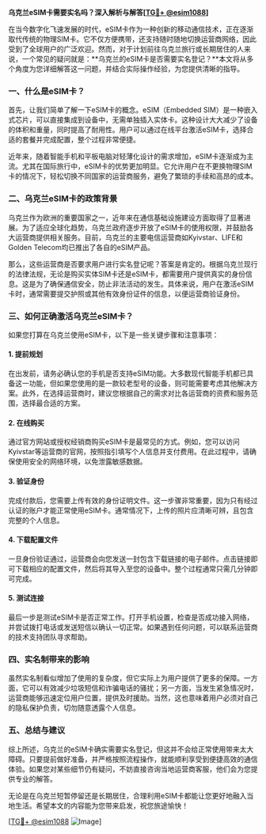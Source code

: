 **乌克兰eSIM卡需要实名吗？深入解析与解答[[TG💪+ @esim1088](https://t.me/s/esim1088)]**

在当今数字化飞速发展的时代，eSIM卡作为一种创新的移动通信技术，正在逐渐取代传统的物理SIM卡。它不仅方便携带，还支持随时随地切换运营商网络，因此受到了全球用户的广泛欢迎。然而，对于计划前往乌克兰旅行或长期居住的人来说，一个常见的疑问就是：**乌克兰的eSIM卡是否需要实名登记？**本文将从多个角度为您详细解答这一问题，并结合实际操作经验，为您提供清晰的指导。

### 一、什么是eSIM卡？

首先，让我们简单了解一下eSIM卡的概念。eSIM（Embedded SIM）是一种嵌入式芯片，可以直接集成到设备中，无需单独插入实体卡。这种设计大大减少了设备的体积和重量，同时提高了耐用性。用户可以通过在线平台激活eSIM卡，选择合适的套餐并完成配置，整个过程非常便捷。

近年来，随着智能手机和平板电脑对轻薄化设计的需求增加，eSIM卡逐渐成为主流。尤其在国际旅行中，eSIM卡的优势更加明显。它允许用户在不更换物理SIM卡的情况下，轻松切换不同国家的运营商服务，避免了繁琐的手续和高昂的成本。

### 二、乌克兰eSIM卡的政策背景

乌克兰作为欧洲的重要国家之一，近年来在通信基础设施建设方面取得了显著进展。为了适应全球化趋势，乌克兰政府逐步开放了eSIM卡的使用权限，并鼓励各大运营商提供相关服务。目前，乌克兰的主要电信运营商如Kyivstar、LIFE和Golden Telecom均已推出了各自的eSIM产品。

那么，这些运营商是否要求用户进行实名登记呢？答案是肯定的。根据乌克兰现行的法律法规，无论是购买实体SIM卡还是eSIM卡，都需要用户提供真实的身份信息。这是为了确保通信安全，防止非法活动的发生。具体来说，用户在激活eSIM卡时，通常需要提交护照或其他有效身份证件的信息，以便运营商验证身份。

### 三、如何正确激活乌克兰eSIM卡？

如果您打算在乌克兰使用eSIM卡，以下是一些关键步骤和注意事项：

#### 1. 提前规划
在出发前，请务必确认您的手机是否支持eSIM功能。大多数现代智能手机都已具备这一功能，但如果您使用的是一款较老型号的设备，则可能需要考虑其他解决方案。此外，在选择运营商时，建议您根据自己的需求对比各运营商的资费和服务范围，选择最合适的方案。

#### 2. 在线购买
通过官方网站或授权经销商购买eSIM卡是最常见的方式。例如，您可以访问Kyivstar等运营商的官网，按照指引填写个人信息并支付费用。在此过程中，请确保使用安全的网络环境，以免泄露敏感数据。

#### 3. 验证身份
完成付款后，您需要上传有效的身份证明文件。这一步骤非常重要，因为只有经过认证的账户才能正常使用eSIM卡。通常情况下，上传的照片应清晰可辨，且包含完整的个人信息。

#### 4. 下载配置文件
一旦身份验证通过，运营商会向您发送一封包含下载链接的电子邮件。点击链接即可下载相应的配置文件，然后将其导入至您的设备中。整个过程通常只需几分钟即可完成。

#### 5. 测试连接
最后一步是测试eSIM卡是否正常工作。打开手机设置，检查是否成功接入网络，并尝试拨打电话或发送短信以确认一切正常。如果遇到任何问题，可以联系运营商的技术支持团队寻求帮助。

### 四、实名制带来的影响

虽然实名制看似增加了使用的复杂度，但它实际上为用户提供了更多的保障。一方面，它可以有效减少垃圾短信和诈骗电话的骚扰；另一方面，当发生紧急情况时，运营商能够迅速定位用户位置，提供及时援助。当然，这也意味着用户必须对自己的隐私保护负责，切勿随意透露个人信息。

### 五、总结与建议

综上所述，乌克兰的eSIM卡确实需要实名登记，但这并不会给正常使用带来太大障碍。只要提前做好准备，并严格按照流程操作，就能顺利享受到便捷高效的通信体验。如果您对某些细节仍有疑问，不妨直接咨询当地运营商客服，他们会为您提供专业的解答。

无论是在乌克兰短暂停留还是长期居住，合理利用eSIM卡都能让您更好地融入当地生活。希望本文的内容能为您带来启发，祝您旅途愉快！

[[TG💪+ @esim1088](https://t.me/s/esim1088) ![Image](https://i.postimg.cc/4NQfJmqS/Snipaste-2025-05-13-00-14-12.png)]
